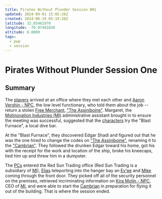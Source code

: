 ```yaml
---
title: Pirates Without Plunder Session 001
updated: 2024-09-01 15:05:26Z
created: 2024-08-19 05:19:20Z
latitude: 32.85461970
longitude: -79.97481030
altitude: 0.0000
tags:
  - pwp
  - session
---
```


# Pirates Without Plunder Session One

## Summary

The [players](Players%20and%20Their%20Characters.md) arrived at an office where they met each other and [Aaron Vershin - NPC](Aaron%20Vershin%20-%20NPC.md), the low level functionary, who told them about the job -- return a stolen [Free Merchant](Free%20Merchant), ["The Assiniboine"](Cambrian%20-%20Free%20Merchant.md). Margaret, the [Motinovation Industries (MI)](Motinovation%20Industries%20(MI).md) administrative assistant brought in to ensure the meeting was successful, suggested that the [characters](Players%20and%20Their%20Characters.md) try the "Blast Furnace", a local dive bar.

At the \"Blast Furnace\", they discovered Edgar Shadi and figured out that he was the one hired to change the codes on ["The Assiniboine"](Cambrian%20-%20Free%20Merchant.md), renaming it to the ["Cambrian"](Cambrian%20-%20Free%20Merchant.md). They followed the drunken Edgar toward his home, got his [](STARS%20WITHOUT%20NUMBER,%20FREE%20EDITION#Computing%20Gear|dataslab) with the receipt for the work and location of the ship, broke his kneecaps, tied him up and threw him in a dumpster.

The [PCs](Players%20and%20Their%20Characters.md) entered the Red Sun Trading office (Red Sun Trading is a subsidiary of [MI](Motinovation%20Industries%20(MI).md)), [Elias](Elias%20Merten%20-%20PC.md) teleporting into the hanger bay an [Ev\'ee](Ev_ee%20Lucian%20-%20PC.md) and [Mike](Michael%20Jones%20-%20PC.md) coming through the front door. They picked off all of the security personnel on the premises, retrieved incriminating information on [Kira Motin - NPC](Kira%20Motin%20-%20NPC.md), CEO of [MI](Motinovation%20Industries%20(MI).md), and were able to start the [Cambrian](Cambrian%20-%20Free%20Merchant.md) in preparation for flying it out of the building. That is where the session ended.
